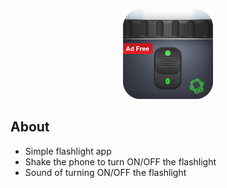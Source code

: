 <p align="center">
  <img src="./app/src/main/res/mipmap-xxhdpi/launch.png">
</p>

## About

- Simple flashlight app
- Shake the phone to turn ON/OFF the flashlight
- Sound of turning ON/OFF the flashlight  
